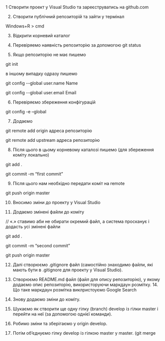 1 Створити проект у Visual Studio та зареєструватись на github.com

2. Створити публічний репозиторій та зайти у термінал

Windows+R > cmd

3. Відкрити корневий каталог

4. Перевіряемо наявність репозиторію за допомогою git status

5. Якщо репозиторію не має пишемо

git init

в іншому випадку одразу пишемо

git config --global user.name Name

git config --global user.email Email

6. Перевіряємо збереження конфігурацій

git config -e –global

7. Додаємо

git remote add origin адреса репозиторію

git remote add upstream адреса репозиторію

8. Після цього в цьому корневому каталозі пишемо (для збереження коміту локально)

git add .

git commit -m “first commit”

9. Після цього нам необхідно передати коміт на remote

git push origin master

10. Вносимо зміни до проекту у Visual Studio

11. Додаємо змінені файли до коміту

// «.» ставимо аби не обирати окремий файл, а система просканує і додасть усі змінені файли

git add .

git commit -m “second commit”

git push origin master

12. Далі створюємо .gitignore файл (самостійно знаходимо файли, які мають бути в .gitignore для проекту у Visual Studio).

13. Створюємо README.md файл (файл для опису репозиторію), у якому додаємо опис репозиторію, використоруючи маркдаун розмітку. 14. Що таке маркдаун розмітка виклристоуємо Google Search

15. Знову додаємо зміни до коміту.

16. Шукаємо як створити ще одну гілку (branch) develop із гілки master і перейти на неї (за допомогою однієї команди).

17. Робимо зміни та зберігаємо у origin develop.

18. Потім об’єднуємо гілку develop із гілкою master у master. (git merge
